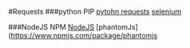 #Requests
###python PIP
[pytohn requests](http://docs.python-requests.org/en/master/)
[selenium](https://pypi.python.org/pypi/selenium)

###NodeJS NPM
[NodeJS](https://nodejs.org/en/)
[phantomJs](https://www.npmjs.com/package/phantomjs
